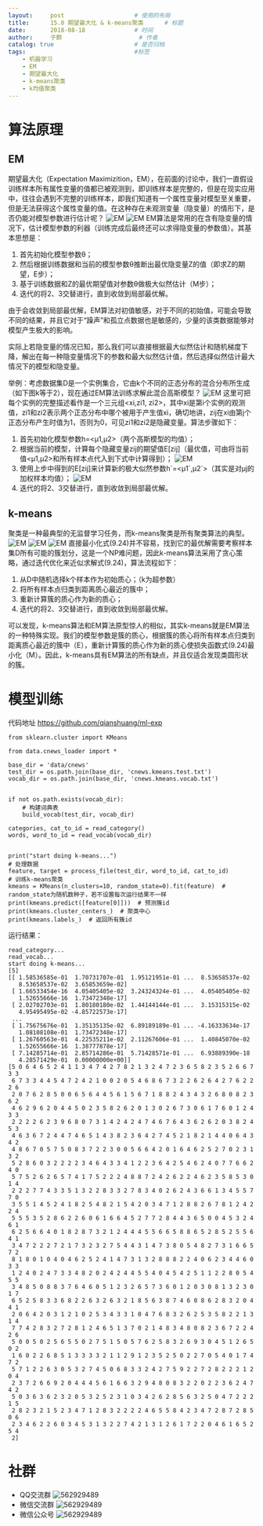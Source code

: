 ```yaml
---
layout:     post   				    # 使用的布局
title:      15.0 期望最大化 & k-means聚类		# 标题 
date:       2018-08-18 				# 时间
author:     子颢 						# 作者
catalog: true 						# 是否归档
tags:								#标签
    - 机器学习
    - EM
    - 期望最大化
    - k-means聚类
    - k均值聚类
---
```


# 算法原理

## EM

期望最大化（Expectation Maximizition，EM），在前面的讨论中，我们一直假设训练样本所有属性变量的值都已被观测到，即训练样本是完整的，但是在现实应用中，往往会遇到不完整的训练样本，即我们知道有一个属性变量对模型至关重要，但是无法获得这个属性变量的值。在这种存在未观测变量（隐变量）的情形下，是否仍能对模型参数进行估计呢？
![EM](/img/EM-01.png)
![EM](/img/EM-02.png)
EM算法是常用的在含有隐变量的情况下，估计模型参数的利器（训练完成后最终还可以求得隐变量的参数值）。其基本思想是：
1. 首先初始化模型参数θ；
2. 然后根据训练数据和当前的模型参数θ推断出最优隐变量Z的值（即求Z的期望，E步）；
3. 基于训练数据和Z的最优期望值对参数θ做极大似然估计（M步）；
4. 迭代的将2、3交替进行，直到收敛到局部最优解。

由于会收敛到局部最优解，EM算法对初值敏感，对于不同的初始值，可能会导致不同的结果，并且它对于“躁声”和孤立点数据也是敏感的，少量的该类数据能够对模型产生极大的影响。

实际上若隐变量的情况已知，那么我们可以直接根据最大似然估计和随机梯度下降，解出在每一种隐变量情况下的参数和最大似然估计值，然后选择似然估计最大情况下的模型和隐变量。

举例：考虑数据集D是一个实例集合，它由k个不同的正态分布的混合分布所生成（如下图k等于2），现在通过EM算法训练求解此混合高斯模型？
![EM](/img/EM-06.png)
这里可把每个实例的完整描述看作是一个三元组<xi,zi1, zi2>，其中xi是第i个实例的观测值，zi1和zi2表示两个正态分布中哪个被用于产生值xi，确切地讲，zij在xi由第j个正态分布产生时值为1，否则为0，可见zi1和zi2是隐藏变量。算法步骤如下：
1. 首先初始化模型参数h=<μ1,μ2>（两个高斯模型的均值）；
2. 根据当前的模型，计算每个隐藏变量zij的期望值E[zij]（最优值，可由将当前值<μ1,μ2>和所有样本点代入到下式中计算得到）；
![EM](/img/EM-07.png)
3. 使用上步中得到的E[zij]来计算新的极大似然参数h´=<μ1´,μ2´>（其实是对μj的加权样本均值）；
![EM](/img/EM-08.png)
4. 迭代的将2、3交替进行，直到收敛到局部最优解。

## k-means

聚类是一种最典型的无监督学习任务，而k-means聚类是所有聚类算法的典型。
![EM](/img/EM-03.png)
![EM](/img/EM-04.png)
![EM](/img/EM-05.png)
直接最小化式(9.24)并不容易，找到它的最优解需要考察样本集D所有可能的簇划分，这是一个NP难问题，因此k-means算法采用了贪心策略，通过迭代优化来近似求解式(9.24)，算法流程如下：
1. 从D中随机选择k个样本作为初始质心；（k为超参数）
2. 将所有样本点归类到距离质心最近的簇中；
3. 重新计算簇的质心作为新的质心；
4. 迭代的将2、3交替进行，直到收敛到局部最优解。

可以发现，k-means算法和EM算法原型惊人的相似，其实k-means就是EM算法的一种特殊实现。我们的模型参数是簇的质心，根据簇的质心将所有样本点归类到距离质心最近的簇中（E），重新计算簇的质心作为新的质心使损失函数式(9.24)最小化（M）。因此，k-means具有EM算法的所有缺点，并且仅适合发现类圆形状的簇。

# 模型训练

代码地址 <a href="https://github.com/qianshuang/ml-exp" target="_blank">https://github.com/qianshuang/ml-exp</a>

```
from sklearn.cluster import KMeans

from data.cnews_loader import *

base_dir = 'data/cnews'
test_dir = os.path.join(base_dir, 'cnews.kmeans.test.txt')
vocab_dir = os.path.join(base_dir, 'cnews.kmeans.vocab.txt')


if not os.path.exists(vocab_dir):
    # 构建词典表
    build_vocab(test_dir, vocab_dir)

categories, cat_to_id = read_category()
words, word_to_id = read_vocab(vocab_dir)


print("start doing k-means...")
# 处理数据
feature, target = process_file(test_dir, word_to_id, cat_to_id)
# 训练k-means聚类
kmeans = KMeans(n_clusters=10, random_state=0).fit(feature)  # random_state为随机数种子，若不设置每次运行结果不一样
print(kmeans.predict([feature[0]]))  # 预测簇id
print(kmeans.cluster_centers_)  # 聚类中心
print(kmeans.labels_)  # 返回所有簇id
```
运行结果：
```
read_category...
read_vocab...
start doing k-means...
[5]
[[ 1.58536585e-01  1.70731707e-01  1.95121951e-01 ...  8.53658537e-02
   8.53658537e-02  3.65853659e-02]
 [ 1.66533454e-16  4.05405405e-02  3.24324324e-01 ...  4.05405405e-02
   1.52655666e-16  1.73472348e-17]
 [ 2.02702703e-01  1.80180180e-02  1.44144144e-01 ...  3.15315315e-02
   4.95495495e-02 -4.85722573e-17]
 ...
 [ 1.75675676e-01  1.35135135e-02  6.89189189e-01 ... -4.16333634e-17
   1.08108108e-01  1.73472348e-17]
 [ 1.26760563e-01  4.22535211e-02  2.11267606e-01 ...  1.40845070e-02
   1.52655666e-16  1.38777878e-17]
 [ 7.14285714e-01  2.85714286e-01  5.71428571e-01 ...  6.93889390e-18
   4.28571429e-01  0.00000000e+00]]
[5 0 6 4 6 5 2 4 1 1 3 4 7 4 2 7 8 2 1 3 2 4 7 2 3 6 5 8 2 3 5 2 6 6 7 3 3
 6 7 3 3 4 4 5 4 7 2 4 2 1 0 0 2 0 5 4 6 8 6 7 3 2 2 6 2 6 4 2 7 6 2 2 2 6
 2 0 7 6 2 8 5 0 0 6 5 6 4 4 5 6 1 5 6 7 1 8 8 2 4 3 4 3 2 6 8 0 8 2 3 6 2
 4 6 2 9 6 2 0 4 4 5 0 2 3 5 8 2 6 2 0 1 3 0 2 6 7 3 0 6 1 7 6 0 1 2 4 3 3
 2 2 2 2 6 2 3 9 6 8 0 7 3 1 4 2 4 2 4 7 4 6 7 6 4 3 6 2 6 2 0 3 8 2 4 5 3
 4 6 3 6 7 2 4 4 7 4 6 5 1 4 3 8 2 3 6 4 2 7 4 5 2 1 8 2 1 4 4 0 6 4 3 4 2
 4 8 6 7 0 5 7 5 0 8 3 7 2 2 3 0 0 5 6 6 4 2 0 1 6 4 6 2 5 2 7 0 2 3 1 3 2
 5 2 8 6 0 3 2 2 2 2 3 4 6 4 3 3 4 1 2 2 3 6 4 2 5 4 6 2 4 0 7 7 6 6 2 4 0
 5 7 5 2 6 2 6 5 7 4 1 7 5 2 2 2 4 8 8 7 2 4 2 6 2 2 4 6 2 3 5 8 5 3 0 1 4
 2 2 2 7 7 4 3 3 5 1 3 2 2 8 3 3 2 7 8 3 4 0 2 6 2 4 3 6 6 1 3 4 5 5 7 7 0
 3 5 5 1 4 5 2 4 1 8 2 5 4 8 2 1 5 4 2 0 3 4 7 1 2 8 8 2 6 7 8 1 2 4 2 2 4
 5 5 5 3 5 2 8 6 2 2 6 0 6 1 6 6 4 5 2 7 7 2 8 4 4 3 6 5 0 0 4 5 3 2 4 6 1
 6 2 5 6 6 4 0 1 8 2 8 7 3 2 1 2 4 4 4 5 5 6 6 5 8 8 6 5 2 8 5 2 5 5 6 4 1
 3 4 7 2 2 2 7 2 1 7 3 2 3 2 7 5 4 4 3 1 4 7 3 8 0 5 4 8 2 7 3 1 6 6 5 7 2
 8 1 8 0 1 0 4 0 4 6 2 5 2 4 1 4 7 3 1 3 2 8 8 8 2 2 4 0 6 2 3 4 4 6 0 3 3
 1 2 4 0 2 4 7 3 3 4 8 2 0 2 4 2 4 4 5 5 4 0 4 5 4 2 5 1 1 2 2 8 0 5 4 5 5
 3 4 8 5 0 8 8 3 7 6 4 6 0 5 1 2 3 2 6 5 7 3 6 0 1 2 0 3 0 8 1 3 2 3 0 1 7
 6 5 2 5 8 3 3 6 8 2 2 6 3 2 6 3 2 1 8 5 6 3 8 7 4 6 0 8 6 2 8 3 2 0 4 4 1
 2 0 6 4 2 0 3 1 2 1 0 2 5 3 4 3 3 1 0 4 7 6 8 3 2 6 2 5 3 5 8 2 2 1 3 1 4
 7 7 4 2 8 3 2 7 2 8 1 2 4 6 5 1 3 7 0 2 1 4 8 3 4 8 0 8 2 3 6 7 2 2 4 2 6
 5 0 0 5 0 2 5 6 5 5 0 2 7 5 1 5 0 5 7 6 2 5 8 3 2 6 9 3 0 4 5 1 2 6 5 0 2
 1 6 0 2 2 6 8 5 1 3 3 3 3 2 1 1 2 9 1 2 3 5 2 5 0 2 2 7 0 5 4 0 1 7 4 7 2
 5 7 1 2 2 6 3 0 5 3 2 7 4 5 0 6 8 3 3 2 4 2 7 5 9 2 2 7 2 8 2 2 2 1 2 0 4
 2 3 7 2 6 6 9 2 0 4 4 4 5 6 1 6 6 3 2 9 4 8 0 8 3 2 2 0 2 2 3 6 2 4 7 4 2
 5 0 3 6 3 6 2 3 2 0 5 3 2 5 2 3 1 0 3 4 2 6 2 8 5 6 3 2 5 0 4 7 2 2 2 1 5
 2 8 2 3 2 1 5 2 3 4 7 1 2 8 3 2 2 2 2 4 6 5 5 8 4 2 3 4 7 2 8 7 2 8 5 0 6
 2 3 4 6 2 2 6 0 3 4 5 3 1 3 2 2 7 4 2 1 3 1 2 6 1 7 2 2 0 4 6 1 6 5 2 5 4
 2]
```

# 社群

- QQ交流群
	![562929489](/img/qq_ewm.png)
- 微信交流群
	![562929489](/img/wx_ewm.png)
- 微信公众号
	![562929489](/img/wxgzh_ewm.png)